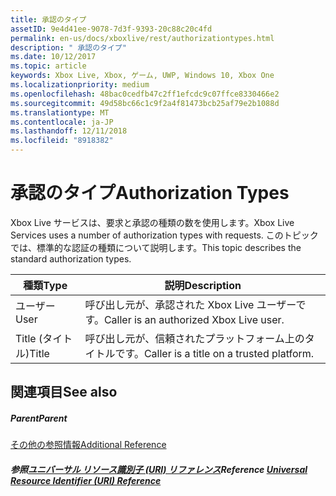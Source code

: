 ```yaml
---
title: 承認のタイプ
assetID: 9e4d41ee-9078-7d3f-9393-20c88c20c4fd
permalink: en-us/docs/xboxlive/rest/authorizationtypes.html
description: " 承認のタイプ"
ms.date: 10/12/2017
ms.topic: article
keywords: Xbox Live, Xbox, ゲーム, UWP, Windows 10, Xbox One
ms.localizationpriority: medium
ms.openlocfilehash: 48bac0cedfb47c2ff1efcdc9c07ffce8330466e2
ms.sourcegitcommit: 49d58bc66c1c9f2a4f81473bcb25af79e2b1088d
ms.translationtype: MT
ms.contentlocale: ja-JP
ms.lasthandoff: 12/11/2018
ms.locfileid: "8918382"
---
```

# <a name="authorization-types"></a><span data-ttu-id="6ab79-104">承認のタイプ</span><span class="sxs-lookup"><span data-stu-id="6ab79-104">Authorization Types</span></span>
 
<span data-ttu-id="6ab79-105">Xbox Live サービスは、要求と承認の種類の数を使用します。</span><span class="sxs-lookup"><span data-stu-id="6ab79-105">Xbox Live Services uses a number of authorization types with requests.</span></span> <span data-ttu-id="6ab79-106">このトピックでは、標準的な認証の種類について説明します。</span><span class="sxs-lookup"><span data-stu-id="6ab79-106">This topic describes the standard authorization types.</span></span>
 
| <span data-ttu-id="6ab79-107">種類</span><span class="sxs-lookup"><span data-stu-id="6ab79-107">Type</span></span>| <span data-ttu-id="6ab79-108">説明</span><span class="sxs-lookup"><span data-stu-id="6ab79-108">Description</span></span>| 
| --- | --- | 
| <span data-ttu-id="6ab79-109">ユーザー</span><span class="sxs-lookup"><span data-stu-id="6ab79-109">User</span></span> | <span data-ttu-id="6ab79-110">呼び出し元が、承認された Xbox Live ユーザーです。</span><span class="sxs-lookup"><span data-stu-id="6ab79-110">Caller is an authorized Xbox Live user.</span></span> | 
| <span data-ttu-id="6ab79-111">Title (タイトル)</span><span class="sxs-lookup"><span data-stu-id="6ab79-111">Title</span></span> | <span data-ttu-id="6ab79-112">呼び出し元が、信頼されたプラットフォーム上のタイトルです。</span><span class="sxs-lookup"><span data-stu-id="6ab79-112">Caller is a title on a trusted platform.</span></span>| 
 
<a id="ID4EGC"></a>

 
## <a name="see-also"></a><span data-ttu-id="6ab79-113">関連項目</span><span class="sxs-lookup"><span data-stu-id="6ab79-113">See also</span></span>
 
<a id="ID4EIC"></a>

 
##### <a name="parent"></a><span data-ttu-id="6ab79-114">Parent</span><span class="sxs-lookup"><span data-stu-id="6ab79-114">Parent</span></span>  

[<span data-ttu-id="6ab79-115">その他の参照情報</span><span class="sxs-lookup"><span data-stu-id="6ab79-115">Additional Reference</span></span>](atoc-xboxlivews-reference-additional.md)

  
<a id="ID4EUC"></a>

 
##### <a name="reference--universal-resource-identifier-uri-referenceuriatoc-xboxlivews-reference-urismd"></a><span data-ttu-id="6ab79-116">参照[ユニバーサル リソース識別子 (URI) リファレンス](../uri/atoc-xboxlivews-reference-uris.md)</span><span class="sxs-lookup"><span data-stu-id="6ab79-116">Reference  [Universal Resource Identifier (URI) Reference](../uri/atoc-xboxlivews-reference-uris.md)</span></span>

   